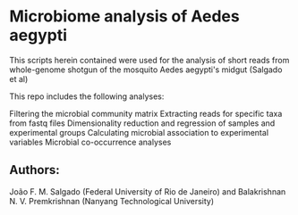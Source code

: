 <h1>Microbiome analysis of Aedes aegypti</h1> 

This scripts herein contained were used for the analysis of short reads from whole-genome shotgun of the mosquito Aedes aegypti's midgut (Salgado et al)

This repo includes the following analyses:

Filtering the microbial community matrix
Extracting reads for specific taxa from fastq files
Dimensionality reduction and regression of samples and experimental groups
Calculating microbial association to experimental variables
Microbial co-occurrence analyses

<h2>Authors:</h2>

João F. M. Salgado (Federal University of Rio de Janeiro) and Balakrishnan N. V. Premkrishnan (Nanyang Technological University)






